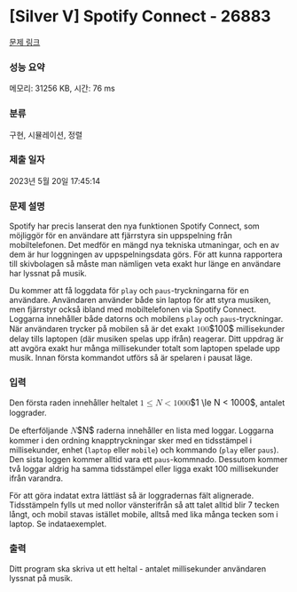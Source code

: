 # [Silver V] Spotify Connect - 26883 

[문제 링크](https://www.acmicpc.net/problem/26883) 

### 성능 요약

메모리: 31256 KB, 시간: 76 ms

### 분류

구현, 시뮬레이션, 정렬

### 제출 일자

2023년 5월 20일 17:45:14

### 문제 설명

<p>Spotify har precis lanserat den nya funktionen Spotify Connect, som möjliggör för en användare att fjärrstyra sin uppspelning från mobiltelefonen. Det medför en mängd nya tekniska utmaningar, och en av dem är hur loggningen av uppspelningsdata görs. För att kunna rapportera till skivbolagen så måste man nämligen veta exakt hur länge en användare har lyssnat på musik.</p>

<p>Du kommer att få loggdata för <code>play</code> och <code>paus</code>-tryckningarna för en användare. Användaren använder både sin laptop för att styra musiken, men fjärrstyr också ibland med mobiltelefonen via Spotify Connect. Loggarna innehåller både datorns och mobilens <code>play</code> och <code>paus</code>-tryckningar. När användaren trycker på mobilen så är det exakt <mjx-container class="MathJax" jax="CHTML" style="font-size: 109%; position: relative;"><mjx-math class="MJX-TEX" aria-hidden="true"><mjx-mn class="mjx-n"><mjx-c class="mjx-c31"></mjx-c><mjx-c class="mjx-c30"></mjx-c><mjx-c class="mjx-c30"></mjx-c></mjx-mn></mjx-math><mjx-assistive-mml unselectable="on" display="inline"><math xmlns="http://www.w3.org/1998/Math/MathML"><mn>100</mn></math></mjx-assistive-mml><span aria-hidden="true" class="no-mathjax mjx-copytext">$100$</span></mjx-container> millisekunder delay tills laptopen (där musiken spelas upp ifrån) reagerar. Ditt uppdrag är att avgöra exakt hur många millisekunder totalt som laptopen spelade upp musik. Innan första kommandot utförs så är spelaren i pausat läge.</p>

### 입력 

 <p>Den första raden innehåller heltalet <mjx-container class="MathJax" jax="CHTML" style="font-size: 109%; position: relative;"><mjx-math class="MJX-TEX" aria-hidden="true"><mjx-mn class="mjx-n"><mjx-c class="mjx-c31"></mjx-c></mjx-mn><mjx-mo class="mjx-n" space="4"><mjx-c class="mjx-c2264"></mjx-c></mjx-mo><mjx-mi class="mjx-i" space="4"><mjx-c class="mjx-c1D441 TEX-I"></mjx-c></mjx-mi><mjx-mo class="mjx-n" space="4"><mjx-c class="mjx-c3C"></mjx-c></mjx-mo><mjx-mn class="mjx-n" space="4"><mjx-c class="mjx-c31"></mjx-c><mjx-c class="mjx-c30"></mjx-c><mjx-c class="mjx-c30"></mjx-c><mjx-c class="mjx-c30"></mjx-c></mjx-mn></mjx-math><mjx-assistive-mml unselectable="on" display="inline"><math xmlns="http://www.w3.org/1998/Math/MathML"><mn>1</mn><mo>≤</mo><mi>N</mi><mo><</mo><mn>1000</mn></math></mjx-assistive-mml><span aria-hidden="true" class="no-mathjax mjx-copytext">$1 \le N < 1000$</span></mjx-container>, antalet loggrader.</p>

<p>De efterföljande <mjx-container class="MathJax" jax="CHTML" style="font-size: 109%; position: relative;"><mjx-math class="MJX-TEX" aria-hidden="true"><mjx-mi class="mjx-i"><mjx-c class="mjx-c1D441 TEX-I"></mjx-c></mjx-mi></mjx-math><mjx-assistive-mml unselectable="on" display="inline"><math xmlns="http://www.w3.org/1998/Math/MathML"><mi>N</mi></math></mjx-assistive-mml><span aria-hidden="true" class="no-mathjax mjx-copytext">$N$</span></mjx-container> raderna innehåller en lista med loggar. Loggarna kommer i den ordning knapptryckningar sker med en tidsstämpel i millisekunder, enhet (<code>laptop</code> eller <code>mobile</code>) och kommando (<code>play</code> eller <code>paus</code>). Den sista loggen kommer alltid vara ett <code>paus</code>-kommnado. Dessutom kommer två loggar aldrig ha samma tidsstämpel eller ligga exakt 100 millisekunder ifrån varandra.</p>

<p>För att göra indatat extra lättläst så är loggradernas fält alignerade. Tidsstämpeln fylls ut med nollor vänsterifrån så att talet alltid blir 7 tecken långt, och mobil stavas istället mobile, alltså med lika många tecken som i laptop. Se indataexemplet.</p>

### 출력 

 <p>Ditt program ska skriva ut ett heltal - antalet millisekunder användaren lyssnat på musik.</p>

